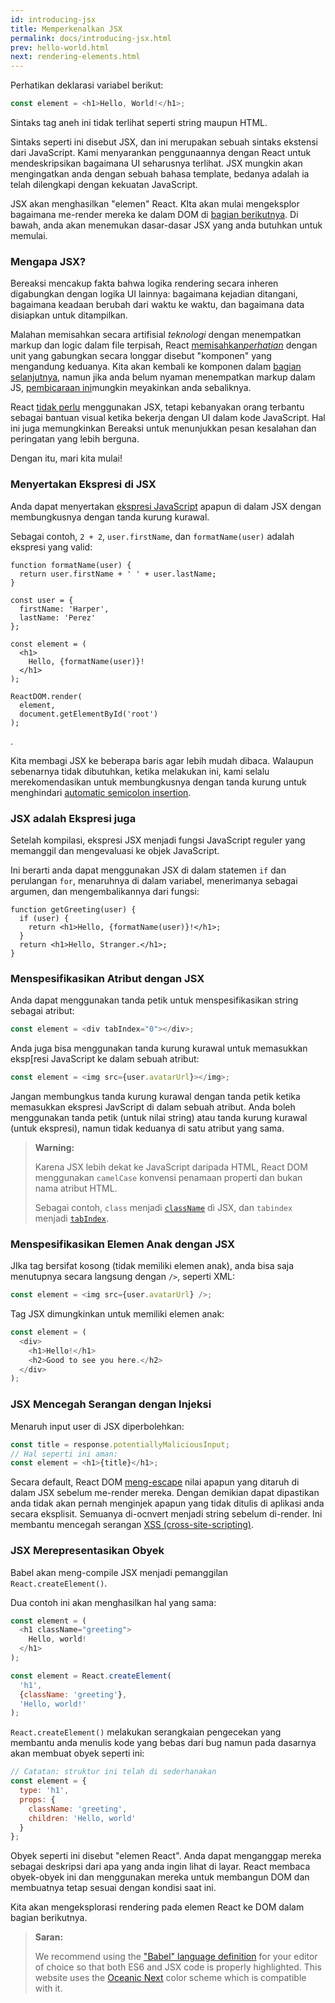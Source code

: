 ```yaml
---
id: introducing-jsx
title: Memperkenalkan JSX
permalink: docs/introducing-jsx.html
prev: hello-world.html
next: rendering-elements.html
---
```

Perhatikan deklarasi variabel berikut:

```js
const element = <h1>Hello, World!</h1>;
```

Sintaks tag aneh ini tidak terlihat seperti string maupun HTML.

Sintaks seperti ini disebut JSX, dan ini merupakan sebuah sintaks ekstensi dari JavaScript. Kami menyarankan penggunaannya dengan React untuk mendeskripsikan bagaimana UI seharusnya terlihat. JSX mungkin akan mengingatkan anda dengan sebuah bahasa template, bedanya adalah ia telah dilengkapi dengan kekuatan JavaScript.

JSX akan menghasilkan "elemen" React. KIta akan mulai mengeksplor bagaimana me-render mereka ke dalam DOM di [bagian berikutnya](/docs/rendering-elements.html). Di bawah, anda akan menemukan dasar-dasar JSX yang anda butuhkan untuk memulai.

### Mengapa JSX?

Bereaksi mencakup fakta bahwa logika rendering secara inheren digabungkan dengan logika UI lainnya: bagaimana kejadian ditangani, bagaimana keadaan berubah dari waktu ke waktu, dan bagaimana data disiapkan untuk ditampilkan.

Malahan memisahkan secara artifisial *teknologi* dengan menempatkan markup dan logic dalam file terpisah, React [memisahkan*perhatian*](https://en.wikipedia.org/wiki/Separation_of_concerns) dengan unit yang gabungkan secara longgar disebut "komponen" yang mengandung keduanya. Kita akan kembali ke komponen dalam [bagian selanjutnya](/docs/components-and-props.html), namun jika anda belum nyaman menempatkan markup dalam JS, [pembicaraan ini](https://www.youtube.com/watch?v=x7cQ3mrcKaY)mungkin meyakinkan anda sebaliknya.

React [tidak perlu](/docs/react-without-jsx.html) menggunakan JSX, tetapi kebanyakan orang terbantu sebagai bantuan visual ketika bekerja dengan UI dalam kode JavaScript. Hal ini juga memungkinkan Bereaksi untuk menunjukkan pesan kesalahan dan peringatan yang lebih berguna.

Dengan itu, mari kita mulai!

### Menyertakan Ekspresi di JSX

Anda dapat menyertakan [ekspresi JavaScript](https://developer.mozilla.org/en-US/docs/Web/JavaScript/Guide/Expressions_and_Operators#Expressions) apapun di dalam JSX dengan membungkusnya dengan tanda kurung kurawal.

Sebagai contoh, `2 + 2`, `user.firstName`, dan `formatName(user)` adalah ekspresi yang valid:

```js{12}
function formatName(user) {
  return user.firstName + ' ' + user.lastName;
}

const user = {
  firstName: 'Harper',
  lastName: 'Perez'
};

const element = (
  <h1>
    Hello, {formatName(user)}!
  </h1>
);

ReactDOM.render(
  element,
  document.getElementById('root')
);
```

[](codepen://introducing-jsx).

Kita membagi JSX ke beberapa baris agar lebih mudah dibaca. Walaupun sebenarnya tidak dibutuhkan, ketika melakukan ini, kami selalu merekomendasikan untuk membungkusnya dengan tanda kurung untuk menghindari [automatic semicolon insertion](http://stackoverflow.com/q/2846283).

### JSX adalah Ekspresi juga

Setelah kompilasi, ekspresi JSX menjadi fungsi JavaScript reguler yang memanggil dan mengevaluasi ke objek JavaScript.

Ini berarti anda dapat menggunakan JSX di dalam statemen `if` dan perulangan `for`, menaruhnya di dalam variabel, menerimanya sebagai argumen, dan mengembalikannya dari fungsi:

```js{3,5}
function getGreeting(user) {
  if (user) {
    return <h1>Hello, {formatName(user)}!</h1>;
  }
  return <h1>Hello, Stranger.</h1>;
}
```

### Menspesifikasikan Atribut dengan JSX

Anda dapat menggunakan tanda petik untuk menspesifikasikan string sebagai atribut:

```js
const element = <div tabIndex="0"></div>;
```

Anda juga bisa menggunakan tanda kurung kurawal untuk memasukkan eksp[resi JavaScript ke dalam sebuah atribut:

```js
const element = <img src={user.avatarUrl}></img>;
```

Jangan membungkus tanda kurung kurawal dengan tanda petik ketika memasukkan ekspresi JavScript di dalam sebuah atribut. Anda boleh menggunakan tanda petik (untuk nilai string) atau tanda kurung kurawal (untuk ekspresi), namun tidak keduanya di satu atribut yang sama.

> **Warning:**
> 
> Karena JSX lebih dekat ke JavaScript daripada HTML, React DOM menggunakan `camelCase` konvensi penamaan properti dan bukan nama atribut HTML.
> 
> Sebagai contoh, `class` menjadi [`className`](https://developer.mozilla.org/en-US/docs/Web/API/Element/className) di JSX, dan `tabindex` menjadi [`tabIndex`](https://developer.mozilla.org/en-US/docs/Web/API/HTMLElement/tabIndex).

### Menspesifikasikan Elemen Anak dengan JSX

JIka tag bersifat kosong (tidak memiliki elemen anak), anda bisa saja menutupnya secara langsung dengan `/>`, seperti XML:

```js
const element = <img src={user.avatarUrl} />;
```

Tag JSX dimungkinkan untuk memiliki elemen anak:

```js
const element = (
  <div>
    <h1>Hello!</h1>
    <h2>Good to see you here.</h2>
  </div>
);
```

### JSX Mencegah Serangan dengan Injeksi

Menaruh input user di JSX diperbolehkan:

```js
const title = response.potentiallyMaliciousInput;
// Hal seperti ini aman:
const element = <h1>{title}</h1>;
```

Secara default, React DOM [meng-escape](http://stackoverflow.com/questions/7381974/which-characters-need-to-be-escaped-on-html) nilai apapun yang ditaruh di dalam JSX sebelum me-render mereka. Dengan demikian dapat dipastikan anda tidak akan pernah menginjek apapun yang tidak ditulis di aplikasi anda secara eksplisit. Semuanya di-ocnvert menjadi string sebelum di-render. Ini membantu mencegah serangan [XSS (cross-site-scripting)](https://en.wikipedia.org/wiki/Cross-site_scripting).

### JSX Merepresentasikan Obyek

Babel akan meng-compile JSX menjadi pemanggilan `React.createElement()`.

Dua contoh ini akan menghasilkan hal yang sama:

```js
const element = (
  <h1 className="greeting">
    Hello, world!
  </h1>
);
```

```js
const element = React.createElement(
  'h1',
  {className: 'greeting'},
  'Hello, world!'
);
```

`React.createElement()` melakukan serangkaian pengecekan yang membantu anda menulis kode yang bebas dari bug namun pada dasarnya akan membuat obyek seperti ini:

```js
// Catatan: struktur ini telah di sederhanakan
const element = {
  type: 'h1',
  props: {
    className: 'greeting',
    children: 'Hello, world'
  }
};
```

Obyek seperti ini disebut "elemen React". Anda dapat menganggap mereka sebagai deskripsi dari apa yang anda ingin lihat di layar. React membaca obyek-obyek ini dan menggunakan mereka untuk membangun DOM dan membuatnya tetap sesuai dengan kondisi saat ini.

Kita akan mengeksplorasi rendering pada elemen React ke DOM dalam bagian berikutnya.

> **Saran:**
> 
> We recommend using the ["Babel" language definition](http://babeljs.io/docs/editors) for your editor of choice so that both ES6 and JSX code is properly highlighted. This website uses the [Oceanic Next](https://labs.voronianski.com/oceanic-next-color-scheme/) color scheme which is compatible with it.